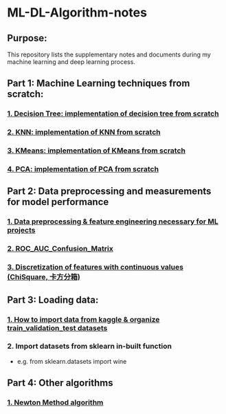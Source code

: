# ML-DL-Algorithm-notes
## Purpose:
This repository lists the supplementary notes and documents during my machine learning and deep learning process.

## Part 1: Machine Learning techniques from scratch:
### [1. Decision Tree: implementation of decision tree from scratch ](https://github.com/xslittlemaggie/Other-ML-DL-Algorithm-notes/blob/master/Decision_Tree_from_scratch_to_complete.ipynb)

### [2. KNN: implementation of KNN from scratch](https://github.com/xslittlemaggie/Other-ML-DL-Algorithm-notes/blob/master/KNN-supervised_Learning_from%20scratch%20.ipynb)

### [3. KMeans: implementation of KMeans from scratch](https://github.com/xslittlemaggie/Other-ML-DL-Algorithm-notes/blob/master/K-%20Means%20from%20scratch.ipynb)

### [4. PCA: implementation of PCA from scratch](https://github.com/xslittlemaggie/Other-ML-DL-Algorithm-notes/blob/master/PCA%20from%20scratch.ipynb)

## Part 2: Data preprocessing and measurements for model performance
### [1. Data preprocessing & feature engineering necessary for ML projects](https://github.com/xslittlemaggie/Other-ML-DL-Algorithm-notes/blob/master/Data_Preprocessing_%26_Feature_Engineering.ipynb)

### [2. ROC_AUC_Confusion_Matrix](https://github.com/xslittlemaggie/Other-ML-DL-Algorithm-notes/blob/master/ROC_AUC_Confusion_Matrix.ipynb)

### [3. Discretization of features with continuous values (ChiSquare, 卡方分箱)](https://github.com/xslittlemaggie/Other-ML-DL-Algorithm-notes/blob/master/%E5%8D%A1%E6%96%B9%E5%88%86%E7%AE%B1.ipynb)

## Part 3: Loading data:
### [1. How to import data from kaggle & organize train_validation_test datasets](https://github.com/xslittlemaggie/Other-ML-DL-Algorithm-notes/blob/master/How_to_import_data_from_Kaggle_%26_organize_train_validation_test_folders.ipynb)
### 2. Import datasets from sklearn in-built function
- e.g. from sklearn.datasets import wine

## Part 4: Other algorithms
### [1. Newton Method algorithm](https://github.com/xslittlemaggie/Other-ML-DL-Algorithm-notes/blob/master/Newton_Method.ipynb)
